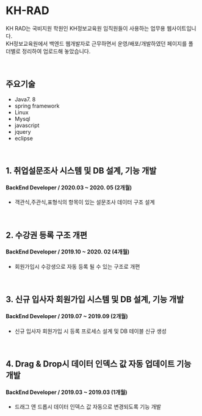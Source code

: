 # KH-RAD
KH RAD는 국비지원 학원인 KH정보교육원 임직원들이 사용하는 업무용 웹사이트입니다.<br>
KH정보교육원에서 백엔드 웹개발자로 근무하면서 운영/배포/개발하였던 페이지를 폴더별로 정리하여 업로드해 놓았습니다. 

<br>

## 주요기술 
- Java7. 8
- spring framework
- Linux
- Mysql
- javascript
- jquery
- eclipse

<br>

## 1. 취업설문조사 시스템 및 DB 설계, 기능 개발
#### BackEnd Developer / 2020.03 ~ 2020. 05 (2개월)
* 객관식,주관식,표형식의 항목이 있는 설문조사 데이터 구조 설계

<br>

## 2. 수강권 등록 구조 개편 
#### BackEnd Developer / 2019.10 ~ 2020. 02 (4개월)
* 회원가입시 수강생으로 자동 등록 될 수 있는 구조로 개편

<br>

## 3. 신규 입사자 회원가입 시스템 및 DB 설계, 기능 개발
#### BackEnd Developer / 2019.07 ~ 2019.09 (2개월)
* 신규 입사자 회원가입 시 등록 프로세스 설계 및 DB 테이블 신규 생성

<br>

## 4. Drag & Drop시 데이터 인덱스 값 자동 업데이트 기능 개발
#### BackEnd Developer / 2019.03 ~ 2019.03 (1개월)
* 드래그 앤 드롭시 데이터 인덱스 값 자동으로 변경되도록 기능 개발
